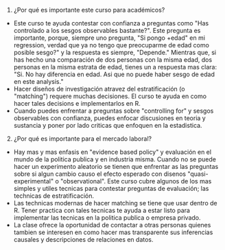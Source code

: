 


1) ¿Por qué es importante este curso para académicos?

 - Este curso te ayuda contestar con confianza a preguntas como "Has controlado
   a los sesgos observables bastante?". Este pregunta es importante, porque,
   siempre uno pregunta, "Si pongo +edad" en mi regression, verdad que ya no
   tengo que preocuparme de edad como posible sesgo?" y la respuesta es
   siempre, "Depende." Mientras que, si has hecho una comparación de dos
   personas con la misma edad, dos personas en la misma estrata de edad, tienes
   un a respuesta mas clara: "Si. No hay diferencia en edad. Asi que no puede
   haber sesgo de edad en este analysis."
 - Hacer diseños de investigación atravez del estratificación (o "matching")
   requere muchas decisiones. El curso te ayuda en como hacer tales decisions e
   implementarlos en R.
 - Cuando puedes enfrentar a preguntas sobre "controlling for" y sesgos
   observables con confianza, puedes enfocar discusiones en teoria y sustancia
   y poner por lado criticas que enfoquen en la estadistica.

2) ¿Por qué es importante para el mercado laboral?

 - Hay mas y mas enfasis en "evidence based policy" y evaluación en el mundo de
   la politica publica y en industria misma. Cuando no se puede hacer un
   experimento aleatorio se tienen que enfrentar as las preguntas sobre si
   algun cambio causo el efecto esperado con disenos "quasi-experimental" o
   "observational". Este curso cubre algunos de los mas simples y utiles
   tecnicas para contestar preguntas de evaluación; las technicas de
   estratificación.
 - Las technicas modernas de hacer matching se tiene que usar dentro de R.
   Tener practica con tales tecnicas te ayuda a estar listo para implementar
   las tecnicas en la politica publica o empresa privado.
 - La clase ofrece la oportunidad de contactar a otras personas quienes tambien
   se interesen en como hacer mas transparente sus inferencias causales y
   descripciones de relaciones en datos.

